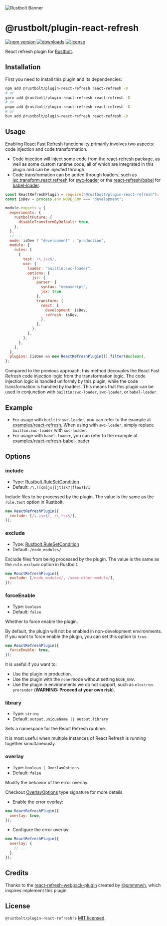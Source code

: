 <picture>
  <source media="(prefers-color-scheme: dark)" srcset="https://assets.rustbolt.dev/rustbolt/rustbolt-banner-plain-dark.png">
  <img alt="Rustbolt Banner" src="https://assets.rustbolt.dev/rustbolt/rustbolt-banner-plain-light.png">
</picture>

# @rustbolt/plugin-react-refresh

<p>
  <a href="https://www.npmjs.com/package/@rustbolt/plugin-react-refresh?activeTab=readme"><img src="https://img.shields.io/npm/v/@rustbolt/plugin-react-refresh?style=flat-square&colorA=564341&colorB=EDED91" alt="npm version" /></a>
  <a href="https://npmcharts.com/compare/@rustbolt/plugin-react-refresh?minimal=true"><img src="https://img.shields.io/npm/dm/@rustbolt/plugin-react-refresh.svg?style=flat-square&colorA=564341&colorB=EDED91" alt="downloads" /></a>
  <a href="https://github.com/khulnasoft/rustbolt/blob/main/LICENSE"><img src="https://img.shields.io/badge/License-MIT-blue.svg?style=flat-square&colorA=564341&colorB=EDED91" alt="license" /></a>
</p>

React refresh plugin for [Rustbolt](https://github.com/khulnasoft/rustbolt).

## Installation

First you need to install this plugin and its dependencies:

```bash
npm add @rustbolt/plugin-react-refresh react-refresh -D
# or
yarn add @rustbolt/plugin-react-refresh react-refresh -D
# or
pnpm add @rustbolt/plugin-react-refresh react-refresh -D
# or
bun add @rustbolt/plugin-react-refresh react-refresh -D
```

## Usage

Enabling [React Fast Refresh](https://reactnative.dev/docs/fast-refresh) functionality primarily involves two aspects: code injection and code transformation.

- Code injection will inject some code from the [react-refresh](https://www.npmjs.com/package/react-refresh) package, as well as some custom runtime code, all of which are integrated in this plugin and can be injected through.
- Code transformation can be added through loaders, such as [jsc.transform.react.refresh](https://swc.rs/docs/configuration/compilation#jsctransformreactrefresh) for [swc-loader](https://swc.rs/docs/usage/swc-loader) or the [react-refresh/babel](https://github.com/facebook/react/tree/main/packages/react-refresh) for [babel-loader](https://github.com/babel/babel-loader).

```js
const ReactRefreshPlugin = require("@rustbolt/plugin-react-refresh");
const isDev = process.env.NODE_ENV === "development";

module.exports = {
  experiments: {
    rustboltFuture: {
      disableTransformByDefault: true,
    },
  },
  // ...
  mode: isDev ? "development" : "production",
  module: {
    rules: [
      {
        test: /\.jsx$/,
        use: {
          loader: "builtin:swc-loader",
          options: {
            jsc: {
              parser: {
                syntax: "ecmascript",
                jsx: true,
              },
              transform: {
                react: {
                  development: isDev,
                  refresh: isDev,
                },
              },
            },
          },
        },
      },
    ],
  },
  plugins: [isDev && new ReactRefreshPlugin()].filter(Boolean),
};
```

Compared to the previous approach, this method decouples the React Fast Refresh code injection logic from the transformation logic. The code injection logic is handled uniformly by this plugin, while the code transformation is handled by loaders. This means that this plugin can be used in conjunction with `builtin:swc-loader`, `swc-loader`, or `babel-loader`.

## Example

- For usage with `builtin:swc-loader`, you can refer to the example at [examples/react-refresh](https://github.com/rustbolt-contrib/rustbolt-examples/tree/main/rustbolt/react-refresh/rustbolt.config.js), When using with `swc-loader`, simply replace `builtin:swc-loader` with `swc-loader`.
- For usage with `babel-loader`, you can refer to the example at [examples/react-refresh-babel-loader](https://github.com/rustbolt-contrib/rustbolt-examples/tree/main/rustbolt/react-refresh-babel-loader/rustbolt.config.js)

## Options

### include

- Type: [Rustbolt.RuleSetCondition](https://rustbolt.dev/config/module#condition)
- Default: `/\.([cm]js|[jt]sx?|flow)$/i`

Include files to be processed by the plugin. The value is the same as the `rule.test` option in Rustbolt.

```js
new ReactRefreshPlugin({
  include: [/\.jsx$/, /\.tsx$/],
});
```

### exclude

- Type: [Rustbolt.RuleSetCondition](https://rustbolt.dev/config/module#condition)
- Default: `/node_modules/`

Exclude files from being processed by the plugin. The value is the same as the `rule.exclude` option in Rustbolt.

```js
new ReactRefreshPlugin({
  exclude: [/node_modules/, /some-other-module/],
});
```

### forceEnable

- Type: `boolean`
- Default: `false`

Whether to force enable the plugin.

By default, the plugin will not be enabled in non-development environments. If you want to force enable the plugin, you can set this option to `true`.

```js
new ReactRefreshPlugin({
  forceEnable: true,
});
```

It is useful if you want to:

- Use the plugin in production.
- Use the plugin with the `none` mode without setting `NODE_ENV`.
- Use the plugin in environments we do not support, such as `electron-prerender` (**WARNING: Proceed at your own risk**).

### library

- Type: `string`
- Default: `output.uniqueName || output.library`

Sets a namespace for the React Refresh runtime.

It is most useful when multiple instances of React Refresh is running together simultaneously.

### overlay

- Type: `boolean | OverlayOptions`
- Default: `false`

Modify the behavior of the error overlay.

Checkout [OverlayOptions](https://github.com/rustbolt-contrib/rustbolt-plugin-react-refresh/blob/main/src/options.ts#L4) type signature for more details.

- Enable the error overlay:

```js
new ReactRefreshPlugin({
  overlay: true,
});
```

- Configure the error overlay:

```js
new ReactRefreshPlugin({
  overlay: {
    // ...
  },
});
```

## Credits

Thanks to the [react-refresh-webpack-plugin](https://github.com/pmmmwh/react-refresh-webpack-plugin) created by [@pmmmwh](https://github.com/pmmmwh), which inspires implement this plugin.

## License

`@rustbolt/plugin-react-refresh` is [MIT licensed](https://github.com/khulnasoft/rustbolt/blob/main/LICENSE).
